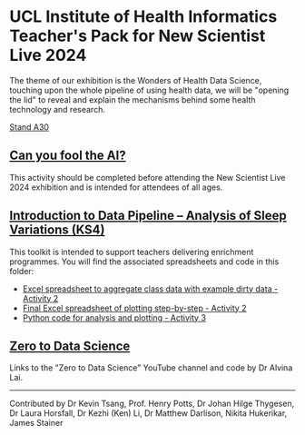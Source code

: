 # UCL Institute of Health Informatics Teacher's Pack for New Scientist Live 2024 

The theme of our exhibition is the Wonders of Health Data Science, touching upon the whole pipeline of using health data, we will be "opening the lid" to reveal and explain the mechanisms behind some health technology and research.

[Stand A30](https://live.newscientist.com/exhibitors/ucl-institute-health-informatics)

## [Can you fool the AI?](https://github.com/ucl-ihi/NSL-2024-teacherpack/raw/main/UCL_IHI_NSL_teachers_pack_fool_the_ai.pdf)
This activity should be completed before attending the New Scientist Live 2024 exhibition and is intended for attendees of all ages.

## [Introduction to Data Pipeline – Analysis of Sleep Variations (KS4)](https://github.com/ucl-ihi/NSL-2024-teacherpack/raw/main/UCL_IHI_NSL_teachers_pack_data_activity.pdf)
This toolkit is intended to support teachers delivering enrichment programmes. You will find the associated spreadsheets and code in this folder:

- [Excel spreadsheet to aggregate class data with example dirty data - Activity 2](data_activity_spreadsheet.xlsx)
- [Final Excel spreadsheet of plotting step-by-step - Activity 2](data_activity_excel_plot.xlsx)
- [Python code for analysis and plotting - Activity 3](data_activity_nethealth_analysis.ipynb)

## [Zero to Data Science](https://github.com/ucl-ihi/NSL-2024-teacherpack/raw/main/UCL_IHI_NSL_teachers_pack_zero_to_data_science.pdf)
Links to the "Zero to Data Science" YouTube channel and code by Dr Alvina Lai.

----
Contributed by Dr Kevin Tsang, Prof. Henry Potts, Dr Johan Hilge Thygesen, Dr Laura Horsfall, Dr Kezhi (Ken) Li, Dr Matthew Darlison, Nikita Hukerikar, James Stainer

